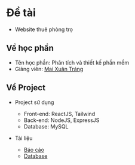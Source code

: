 # Đề tài

- Website thuê phòng trọ

## Về học phần

- Tên học phần: Phân tích và thiết kế phần mềm
- Giảng viên: [Mai Xuân Tráng]

## Về Project

- Project sử dụng

  - Front-end: ReactJS, Tailwind
  - Back-end: NodeJS, ExpressJS
  - Database: MySQL

- Tài liệu
  - [Báo cáo]
  - [Database]

[mai xuân tráng]: https://www.researchgate.net/profile/Mai-Trang
[báo cáo]: https://github.com/twinddev/Web-thue-phong-tro/tree/master/b%C3%A1o%20c%C3%A1o
[database]: https://drawsql.app/teams/ngo-trong-phongs-team/diagrams/phong-tro
